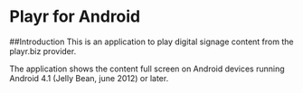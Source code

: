 Playr for Android
=================

##Introduction
This is an application to play digital signage content from the playr.biz provider.

The application shows the content full screen on Android devices running Android 4.1 (Jelly Bean, june 2012) or later. 
